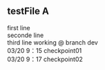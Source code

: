 ## testFile A
first line  
seconde line  
third line working @ branch dev  
03/20 9：15 checkpoint01  
03/20 9：17 checkpoint02  
